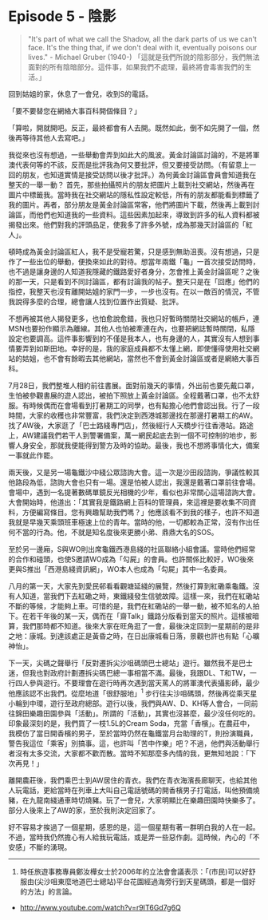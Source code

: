 # Episode 5 - 陰影

>"It's part of what we call the Shadow, all the dark parts of us we can't face. It's the thing that, if we don't deal with it, eventually poisons our lives." - Michael Gruber (1940-)
>「這就是我們所說的陰影部分，我們無法面對的所有陰暗部分。這件事，如果我們不處理，最終將會毒害我們的生活。」

回到姑姐的家，休息了一會兒，收到S的電話。

「要不要替您在網絡大事百科開個條目？」

「算啦，開就開吧。反正，最終都會有人去開。既然如此，倒不如先開了一個，然後再等待其他人去寫吧。」

我從來也沒有想過，一些舉動會弄到如此大的風波。黃金討論區討論的，不是將軍澳代表何等的不該，反而是批評我為何又要批評，但又要接受訪問。（有留意上一回的朋友，也知道實情是接受訪問以後才批評。）為何黃金討論區會員會知道我在整天的一舉一動？ 首先，那些拍攝照片的朋友把圖片上載到社交網站，然後再在圖片中標籤我。當時我在社交網站的隱私性設定較低，所有的朋友都能看到標籤了我的圖片。再者，部分朋友是黃金討論區常客，他們將圖片下載，然後再上載到討論區，而他們也知道我的一些資料。這些因素加起來，導致到許多的私人資料都被揭發出來。他們對我的評頭品足，使我多了許多外號，成為那幾天討論區的「紅人」。

頓時成為黃金討論區紅人，我不是受寵若驚，只是感到無助沮喪。沒有想過，只是作了一些出位的舉動，便換來如此的對待。想當年兩鐵「龜」一首次接受訪問時，也不過是讓身邊的人知道我隱藏的鐵路愛好者身分，怎會推上黃金討論區呢？之後的那一天，只是看到不同討論區，都有討論我的帖子。整天只是在「回應」他們的指控，我整天也沒有離開姑姐的家門一步，一步也沒有。在以一敵百的情況，不管我說得多麼的合理，總會讓人找到位置作出質疑、批評。

不想再被其他人揭發更多，也怕愈說愈錯，我也只好暫時關閉社交網站的帳戶，連MSN也要扮作顯示為離線。其他人也怕被牽連在內，也要把網誌暫時關閉，私隱設定也要調高。這件事影響到的不僅是我本人，也有身邊的人，其實沒有人想到事情要弄到如斯田地。幸好的是，我的家庭成員都不太懂上網，即使懂得使用社交網站的姑姐，也不會有餘暇去其他網站，當然也不會到黃金討論區或者是網絡大事百科。

7月28日，我們整堆人相約前往書展。面對前幾天的事情，外出前也要先戴口罩，生怕被參觀書展的遊人認出，被拍下照放上黃金討論區。全程戴著口罩，也不太舒服。有時候偶而在會場看到打暑期工的同學，也有點擔心他們會認出我。行了一段時間，大家的收穫也非常豐富，我們決定到西港城那邊找在那邊打暑期工的AW。找了AW後，大家逛了「巴士路綫專門店」，然後經行人天橋步行往香港站。路途上，AW建議我們若干人到警署備案，萬一網民起底去到一個不可控制的地步，影響人身安全，那就我便能得到警方及時的協助。最後，我也不想將事情化大，備案一事就此作罷。

兩天後，又是另一場龜鐵沙中綫公眾諮詢大會。這一次是沙田段諮詢，爭議性較其他路段為低，諮詢大會也只有一場。還是怕被人認出，我還是戴著口罩前往會場。會場中，遇到一名提著數碼單鏡反光相機的少年，看似也非常關心這場諮詢大會。大會開始時，他道出：「其實我是鐵路網上百科的管理員，來這裡是要收集不同資料，方便編寫條目。您有興趣幫助我們嗎？」他應該看不到我的樣子，也許不知道我就是早幾天乘頭班車極速上位的青年。當時的他，一切都較為正常，沒有作出任何不當的行為。他，不就是知名度後來更勝小弟、鼎鼎大名的SOS。

至於另一邊廂，S與WO則出席龜鐵西港島綫的社區聯絡小組會議。當時他們經常的合作和碰頭，也使S邀請WO成為「勾屍」的會員。也許關係比較好，WO後來更與S推出「西港島綫資訊網」，WO本人也成為「勾屍」其中一名委員。

八月的第一天，大家先到愛民邨看看觀塘延綫的展覽，然後打算到紅磡乘龜鐵。沒有人知道，當我們下去紅磡之時，東鐵綫發生信號故障。這樣一來，我們在紅磡站不斷的等候，才能夠上車。可惜的是，我們在紅磡站的一舉一動，被不知名的人拍下。在若干年後的某一天，偶而在「齋Talk」鐵路分版看到當天的照片。這樣被暗算，我們那時都不知道。後來大家在旺角逛了一會，最後決定回到一星期前的是非之地：康城。到達該處正是黃昏之時，在日出康城看日落，景觀也許也有點「心曠神怡」。

下一天，尖碼之聲舉行「反對遷拆尖沙咀碼頭巴士總站」遊行。雖然我不是巴士迷，但我也對政府計劃遷拆尖碼巴總一事相當不滿。最後，我跟DL、T和TW，一行四人參與遊行。不要理會在遊行時再次遇到當天罵人的將軍澳代表攝影師，最少他應該認不出我們。從麼地道「很舒服地」<sup>1</sup> 步行往尖沙咀碼頭，然後再從乘天星小輪到中環，遊行至政府總部。遊行以後，我們與AW、D、KH等人會合，一同前往錦田樂趣田園參與「活動」。所謂的「活動」，其實也沒甚麼，最少沒任何吃的。印象最深刻的是，我們買了一枝1.5L的Cream Soda，充當「香檳」。在農莊中，我模仿了當日開香檳的男子，至於當時仍然在龜鐵當月台助理的T，則扮演職員，警告我這位「乘客」別搞事。這，也許叫「苦中作樂」吧？不過，他們與活動舉行者沒有太多交流，大家都不歡而散。當時不知那麼多內情的我，更無知地說：「下次再見！」

離開農莊後，我們乘巴士到AW居住的青衣。我們在青衣海濱長廊聊天，也給其他人玩電話，更給當時在列車上大叫自己電話號碼的開香檳男子打電話，叫他預備燒豬，在九龍南綫通車時切燒豬。玩了一會兒，大家明顯比在樂趣田園時快樂多了。部分人後來上了AW的家，至於我則決定回家了。

好不容易才挨過了一個星期，感恩的是，這一個星期有著一群明白我的人在一起。不過，當時我仍然擔心有人給我玩電話，或是弄一些惡作劇。這時候，內心的「不安感」不斷的湧現。

---

1. 時任旅遊事務專員鄭汝樺女士於2006年的立法會會議表示：「(市民)可以好舒服由(尖沙咀東麼地道巴士總站)平台花園經過海旁行到天星碼頭，都是一個好的方法」的言論。
  - http://www.youtube.com/watch?v=r9IT6Gd7g6Q
